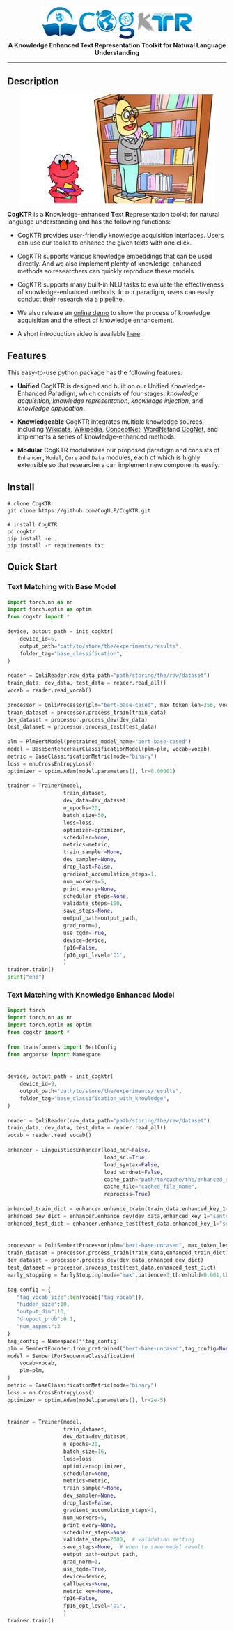 

<div align="center"><img src="./docs/source/figures/KTR-02-clip.png" width="350px" ></div>


<center><b>A Knowledge Enhanced Text Representation Toolkit for Natural Language Understanding</b></center>


------------------



## Description

<div align=center><img width="450" height="250" src="./docs/source/figures/knowledge.png"/></div>


**CogKTR** is a **K**nowledge-enhanced **T**ext **R**epresentation toolkit for natural language understanding and has the following functions: 

+ CogKTR provides user-friendly knowledge acquisition interfaces. Users can use our toolkit to enhance the given texts with one click.

+ CogKTR supports various knowledge embeddings that can be used directly.  And we also implement plenty of knowledge-enhanced methods so researchers can quickly reproduce these models.

+ CogKTR supports many built-in NLU tasks to evaluate the effectiveness of knowledge-enhanced methods. In our paradigm, users can easily conduct their research via a pipeline.

+ We also release an [online demo](http://cognlp.com/cogktr/) to show the process of knowledge acquisition and the effect of knowledge enhancement. 

+ A short introduction video is available [here](https://youtu.be/SrvXrXdDiVY).


## Features

This easy-to-use python package has the following features:

+ **Unified** 
CogKTR is designed and built on our Unified Knowledge-Enhanced Paradigm, which consists of four stages: *knowledge acquisition*, *knowledge representation*, *knowledge injection*, and *knowledge application*.

+ **Knowledgeable** 
CogKTR integrates multiple knowledge sources, including [Wikidata](https://www.wikidata.org/wiki/Wikidata:Main_Page), [Wikipedia](https://www.wikipedia.org/), [ConceptNet](https://conceptnet.io/), [WordNet](https://wordnet.princeton.edu/)and [CogNet](http://cognet.top/index.html), and implements a series of knowledge-enhanced methods.

+ **Modular** 
CogKTR modularizes our proposed paradigm and consists of `Enhancer`, `Model`, `Core` and `Data` modules, each of which is highly extensible so that researchers can implement new components easily.

## Install

```shel
# clone CogKTR 
git clone https://github.com/CogNLP/CogKTR.git

# install CogKTR 
cd cogktr
pip install -e .   
pip install -r requirements.txt
```

## Quick Start 

### Text Matching with Base Model

```python
import torch.nn as nn
import torch.optim as optim
from cogktr import *

device, output_path = init_cogktr(
    device_id=6,
    output_path="path/to/store/the/experiments/results",
    folder_tag="base_classification",
)

reader = QnliReader(raw_data_path="path/storing/the/raw/dataset")
train_data, dev_data, test_data = reader.read_all()
vocab = reader.read_vocab()

processor = QnliProcessor(plm="bert-base-cased", max_token_len=256, vocab=vocab)
train_dataset = processor.process_train(train_data)
dev_dataset = processor.process_dev(dev_data)
test_dataset = processor.process_test(test_data)

plm = PlmBertModel(pretrained_model_name="bert-base-cased")
model = BaseSentencePairClassificationModel(plm=plm, vocab=vocab)
metric = BaseClassificationMetric(mode="binary")
loss = nn.CrossEntropyLoss()
optimizer = optim.Adam(model.parameters(), lr=0.00001)

trainer = Trainer(model,
                  train_dataset,
                  dev_data=dev_dataset,
                  n_epochs=20,
                  batch_size=50,
                  loss=loss,
                  optimizer=optimizer,
                  scheduler=None,
                  metrics=metric,
                  train_sampler=None,
                  dev_sampler=None,
                  drop_last=False,
                  gradient_accumulation_steps=1,
                  num_workers=5,
                  print_every=None,
                  scheduler_steps=None,
                  validate_steps=100,
                  save_steps=None,
                  output_path=output_path,
                  grad_norm=1,
                  use_tqdm=True,
                  device=device,
                  fp16=False,
                  fp16_opt_level='O1',
                  )
trainer.train()
print("end")

```

### Text Matching with Knowledge Enhanced Model

```python
import torch
import torch.nn as nn
import torch.optim as optim
from cogktr import *

from transformers import BertConfig
from argparse import Namespace


device, output_path = init_cogktr(
    device_id=9,
    output_path="path/to/store/the/experiments/results",
    folder_tag="base_classification_with_knowledge",
)

reader = QnliReader(raw_data_path="path/storing/the/raw/dataset")
train_data, dev_data, test_data = reader.read_all()
vocab = reader.read_vocab()

enhancer = LinguisticsEnhancer(load_ner=False,
                               load_srl=True,
                               load_syntax=False,
                               load_wordnet=False,
                               cache_path="path/to/cache/the/enhanced_data",
                               cache_file="cached_file_name",
                               reprocess=True)
                    
enhanced_train_dict = enhancer.enhance_train(train_data,enhanced_key_1="sentence",enhanced_key_2="question")
enhanced_dev_dict = enhancer.enhance_dev(dev_data,enhanced_key_1="sentence",enhanced_key_2="question")
enhanced_test_dict = enhancer.enhance_test(test_data,enhanced_key_1="sentence",enhanced_key_2="question")


processor = QnliSembertProcessor(plm="bert-base-uncased", max_token_len=256, vocab=vocab,debug=False)
train_dataset = processor.process_train(train_data,enhanced_train_dict)
dev_dataset = processor.process_dev(dev_data,enhanced_dev_dict)
test_dataset = processor.process_test(test_data,enhanced_test_dict)
early_stopping = EarlyStopping(mode="max",patience=3,threshold=0.001,threshold_mode="abs",metric_name="F1")

tag_config = {
   "tag_vocab_size":len(vocab["tag_vocab"]),
   "hidden_size":10,
   "output_dim":10,
   "dropout_prob":0.1,
   "num_aspect":3
}
tag_config = Namespace(**tag_config)
plm = SembertEncoder.from_pretrained("bert-base-uncased",tag_config=None)
model = SembertForSequenceClassification(
    vocab=vocab,
    plm=plm,
)
metric = BaseClassificationMetric(mode="binary")
loss = nn.CrossEntropyLoss()
optimizer = optim.Adam(model.parameters(), lr=2e-5)


trainer = Trainer(model,
                  train_dataset,
                  dev_data=dev_dataset,
                  n_epochs=20,
                  batch_size=16,
                  loss=loss,
                  optimizer=optimizer,
                  scheduler=None,
                  metrics=metric,
                  train_sampler=None,
                  dev_sampler=None,
                  drop_last=False,
                  gradient_accumulation_steps=1,
                  num_workers=5,
                  print_every=None,
                  scheduler_steps=None,
                  validate_steps=2000,  # validation setting
                  save_steps=None,  # when to save model result
                  output_path=output_path,
                  grad_norm=1,
                  use_tqdm=True,
                  device=device,
                  callbacks=None,
                  metric_key=None,
                  fp16=False,
                  fp16_opt_level='O1',
                  )
trainer.train()
```

